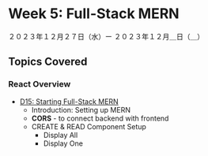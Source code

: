 # Week 5: Full-Stack MERN

２０２３年１２月２７日（水）ー ２０２３年１２月＿日（＿）

## Topics Covered

### React Overview

- [D15: Starting Full-Stack MERN](Lecture-Code/D15-Starting_FullStack_MERN/)
    - Introduction: Setting up MERN
    <!-- - `Hello World` -->
    - **CORS** - to connect backend with frontend
    - CREATE & READ Component Setup
        - Display All
        - Display One

<!--
- [D16: CRUD in React, Part I](Lecture-Code/D16-CRUD_in_React_I/)
    - Creating the Front End
    - Lifted State
        - Display All vs Display One

- [D17: CRUD in React, Part II](Lecture-Code/D17-CRUD_in_React_II/)
    - Update and Delete

- [D18: CRUD in React, Part III](Lecture-Code/D18-CRUD_in_React_III/)
    - Reusing Components
    - Presentational vs Container
-->
